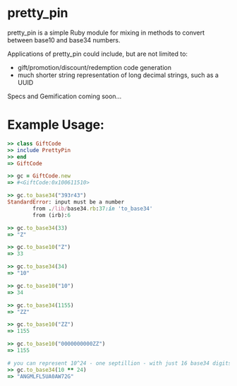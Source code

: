 pretty_pin
======
pretty_pin is a simple Ruby module for mixing in methods to convert between base10 and base34 numbers.

Applications of pretty_pin could include, but are not limited to:
- gift/promotion/discount/redemption code generation
- much shorter string representation of long decimal strings, such as a UUID

Specs and Gemification coming soon...

Example Usage:
==============

```ruby
>> class GiftCode
>> include PrettyPin
>> end
=> GiftCode

>> gc = GiftCode.new
=> #<GiftCode:0x100611510>

>> gc.to_base34("393r43")
StandardError: input must be a number
        from ./lib/base34.rb:37:in 'to_base34'
        from (irb):6

>> gc.to_base34(33)
=> "Z"

>> gc.to_base10("Z")
=> 33

>> gc.to_base34(34)
=> "10"

>> gc.to_base10("10")
=> 34

>> gc.to_base34(1155)
=> "ZZ"

>> gc.to_base10("ZZ")
=> 1155

>> gc.to_base10("0000000000ZZ")
=> 1155

# you can represent 10^24 - one septillion - with just 16 base34 digits, aka, a string of length 16
>> gc.to_base34(10 ** 24)
=> "ANGMLFL5UA0AW72G"
```
